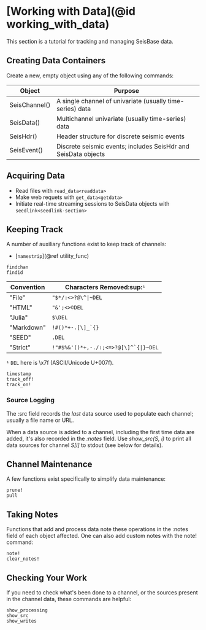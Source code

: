 # [Working with Data](@id working_with_data)
This section is a tutorial for tracking and managing SeisBase data.

## Creating Data Containers
Create a new, empty object using any of the following commands:

| Object        | Purpose |
| ------------- | --------------------------------------------------------------- |
| SeisChannel() | A single channel of univariate (usually time-series) data       |
| SeisData()    | Multichannel univariate (usually time-series) data              |
| SeisHdr()     | Header structure for discrete seismic events                    |
| SeisEvent()   | Discrete seismic events; includes SeisHdr and SeisData objects  |

## Acquiring Data
* Read files with `read_data<readdata>`
* Make web requets with `get_data<getdata>`
* Initiate real-time streaming sessions to SeisData objects with `seedlink<seedlink-section>`

## Keeping Track
A number of auxiliary functions exist to keep track of channels:

* [`namestrip`](@ref utility_func)
```@docs
findchan
findid
```
| Convention | Characters Removed:sup:`¹`                 |
| ---------- | ------------------------------------------ | 
| "File"     | `"$*/:<>?@\^\|~DEL`                        |
| "HTML"     | `"&';<>©DEL`                               |
| "Julia"    | `$\DEL`                                    |
| "Markdown" | ```!#()*+-.[\]_`{}```                      |
| "SEED"     | `.DEL`                                     |
| "Strict"   | ```!"#$%&'()*+,-./:;<=>?@[\]^`{\|}~DEL```  |

`¹` `DEL` here is \\x7f (ASCII/Unicode U+007f).

```@docs
timestamp
track_off!
track_on!
```

### Source Logging
The :src field records the *last* data source used to populate each channel;
usually a file name or URL.

When a data source is added to a channel, including the first time data are
added, it's also recorded in the *:notes* field. Use *show_src(S, i)* to print
all data sources for channel *S[i]* to stdout (see below for details).


## Channel Maintenance
A few functions exist specifically to simplify data maintenance:

```@docs
prune!
pull
```


## Taking Notes
Functions that add and process data note these operations in the :notes field
of each object affected. One can also add custom notes with the note! command:

```@docs
note!
clear_notes!
```

## Checking Your Work
If you need to check what's been done to a channel, or the sources present in the channel data, these commands are helpful:

```@docs
show_processing
show_src
show_writes
```

